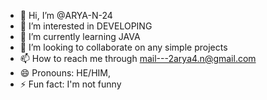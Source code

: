 - 👋 Hi, I’m @ARYA-N-24
- 👀 I’m interested in DEVELOPING
- 🌱 I’m currently learning JAVA
- 💞️ I’m looking to collaborate on any simple projects
- 📫 How to reach me through mail---2arya4.n@gmail.com
- 😄 Pronouns: HE/HIM,
- ⚡ Fun fact: I'm not funny

<!---
ARYA-N-24/ARYA-N-24 is a ✨ special ✨ repository because its `README.md` (this file) appears on your GitHub profile.
You can click the Preview link to take a look at your changes.
--->
